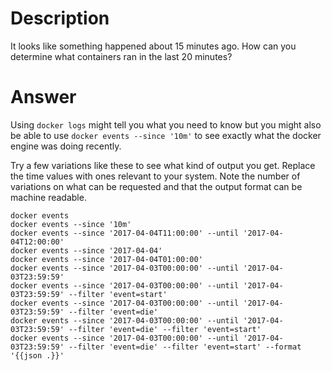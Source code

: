 # Description
It looks like something happened about 15 minutes ago.
How can you determine what containers ran in the last 20 minutes?

# Answer
Using  `docker logs` might tell you what you need to know but you might also be able to use `docker events --since '10m'` to see exactly what the docker engine was doing recently.

Try a few variations like these to see what kind of output you get.
Replace the time values with ones relevant to your system.
Note the number of variations on what can be requested and that the output format can be machine readable.

    docker events
    docker events --since '10m'
    docker events --since '2017-04-04T11:00:00' --until '2017-04-04T12:00:00'
    docker events --since '2017-04-04'
    docker events --since '2017-04-04T01:00:00'
    docker events --since '2017-04-03T00:00:00' --until '2017-04-03T23:59:59'
    docker events --since '2017-04-03T00:00:00' --until '2017-04-03T23:59:59' --filter 'event=start'
    docker events --since '2017-04-03T00:00:00' --until '2017-04-03T23:59:59' --filter 'event=die'
    docker events --since '2017-04-03T00:00:00' --until '2017-04-03T23:59:59' --filter 'event=die' --filter 'event=start'
    docker events --since '2017-04-03T00:00:00' --until '2017-04-03T23:59:59' --filter 'event=die' --filter 'event=start' --format '{{json .}}'


